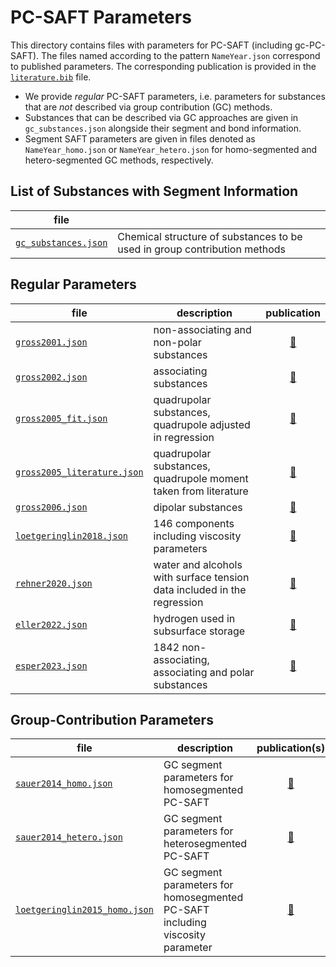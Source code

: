 # PC-SAFT Parameters

This directory contains files with parameters for PC-SAFT (including gc-PC-SAFT).
The files named according to the pattern `NameYear.json` correspond to published parameters. The corresponding publication is provided in the [`literature.bib`](literature.bib) file.

- We provide *regular* PC-SAFT parameters, i.e. parameters for substances that are *not* described via group contribution (GC) methods.
- Substances that can be described via GC approaches are given in `gc_substances.json` alongside their segment and bond information.
- Segment SAFT parameters are given in files denoted as `NameYear_homo.json` or `NameYear_hetero.json` for homo-segmented and hetero-segmented GC methods, respectively.

## List of Substances with Segment Information

|file||
|-|-|
[`gc_substances.json`](gc_substances.json) | Chemical structure of substances to be used in group contribution methods |


## Regular Parameters

|file|description|publication|
|-|-|:-:|
[`gross2001.json`](gross2001.json) | non-associating and non-polar substances| [&#128279;](https://doi.org/10.1021/ie0003887)
[`gross2002.json`](gross2002.json) | associating substances | [&#128279;](https://doi.org/10.1021/ie010954d)
[`gross2005_fit.json`](gross2005_fit.json) | quadrupolar substances, quadrupole adjusted in regression | [&#128279;](https://doi.org/10.1002/aic.10502)
[`gross2005_literature.json`](gross2005_literature.json) | quadrupolar substances, quadrupole moment taken from literature | [&#128279;](https://doi.org/10.1002/aic.10502)
[`gross2006.json`](gross2006.json) | dipolar substances | [&#128279;](https://doi.org/10.1002/aic.10683)
[`loetgeringlin2018.json`](loetgeringlin2018.json) | 146 components including viscosity parameters | [&#128279;](https://doi.org/10.1021/acs.iecr.7b04871)
[`rehner2020.json`](rehner2020.json) | water and alcohols with surface tension data included in the regression | [&#128279;](https://doi.org/10.1021/acs.jced.0c00684)
[`eller2022.json`](eller2022.json) | hydrogen used in subsurface storage | [&#128279;](https://doi.org/10.1029/2021WR030885)
[`esper2023.json`](esper2023.json) | 1842 non-associating, associating and polar substances | [&#128279;](https://doi.org/10.1021/acs.iecr.3c02255)

## Group-Contribution Parameters

|file|description|publication(s)|
|-|-|:-:|
[`sauer2014_homo.json`](sauer2014_homo.json) | GC segment parameters for homosegmented PC-SAFT | [&#128279;](https://doi.org/10.1021/ie502203w) |
[`sauer2014_hetero.json`](sauer2014_hetero.json) | GC segment parameters for heterosegmented PC-SAFT | [&#128279;](https://doi.org/10.1021/ie502203w)
[`loetgeringlin2015_homo.json`](loetgeringlin2018.json) | GC segment parameters for homosegmented PC-SAFT including viscosity parameter | [&#128279;](https://doi.org/10.1021/acs.iecr.5b01698)

